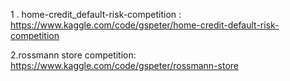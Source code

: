1 .  home-credit_default-risk-competition : 
https://www.kaggle.com/code/gspeter/home-credit-default-risk-competition

2.rossmann store competition: 
https://www.kaggle.com/code/gspeter/rossmann-store